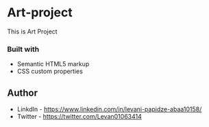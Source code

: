 # Art-project

 This is Art Project
 
 
### Built with

- Semantic HTML5 markup
- CSS custom properties

## Author

- LinkdIn - https://www.linkedin.com/in/levani-papidze-abaa10158/
- Twitter - https://twitter.com/Levan01063414
